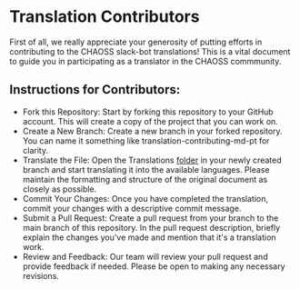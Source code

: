 
# Translation Contributors

First of all, we really appreciate your generosity of putting efforts in contributing to the CHAOSS slack-bot translations!
This is a vital document to guide you in participating as a translator in the CHAOSS commmunity.

## Instructions for Contributors:
- Fork this Repository: Start by forking this repository to your GitHub account. This will create a copy of the project that you can work on.
- Create a New Branch: Create a new branch in your forked repository. You can name it something like translation-contributing-md-pt for clarity.
- Translate the File: Open the Translations [folder](https://github.com/chaoss/chaoss-slack-bot/blob/f667ea87bea103f136f9ad71ee79d7cc5e770f31/Translations) in your newly created branch and start translating it into the available languages. Please maintain the formatting and structure of the original document as closely as possible.
- Commit Your Changes: Once you have completed the translation, commit your changes with a descriptive commit message.
- Submit a Pull Request: Create a pull request from your branch to the main branch of this repository. In the pull request description, briefly explain the changes you've made and mention that it's a translation work.
- Review and Feedback: Our team will review your pull request and provide feedback if needed. Please be open to making any necessary revisions.

